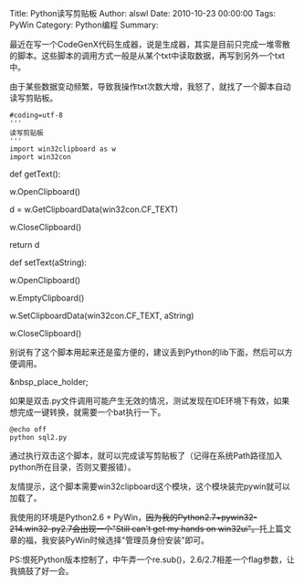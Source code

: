 Title: Python读写剪贴板
Author: alswl
Date: 2010-10-23 00:00:00
Tags: PyWin
Category: Python编程
Summary: 

最近在写一个CodeGenX代码生成器，说是生成器，其实是目前只完成一堆零散的脚本。这些脚本的调用方式一般是从某个txt中读取数据，再写到另外一个txt中。

由于某些数据变动频繁，导致我操作txt次数大增，我怒了，就找了一个脚本自动读写剪贴板。

    
    #coding=utf-8
    '''
    读写剪贴板
    '''
    import win32clipboard as w
    import win32con

def getText():

w.OpenClipboard()

d = w.GetClipboardData(win32con.CF_TEXT)

w.CloseClipboard()

return d

def setText(aString):

w.OpenClipboard()

w.EmptyClipboard()

w.SetClipboardData(win32con.CF_TEXT, aString)

w.CloseClipboard()

别说有了这个脚本用起来还是蛮方便的，建议丢到Python的lib下面，然后可以方便调用。

&nbsp_place_holder;

如果是双击.py文件调用可能产生无效的情况，测试发现在IDE环境下有效，如果想完成一键转换，就需要一个bat执行一下。

    
    @echo off
    python sql2.py

通过执行双击这个脚本，就可以完成读写剪贴板了（记得在系统Path路径加入python所在目录，否则又要报错）。

友情提示，这个脚本需要win32clipboard这个模块，这个模块装完pywin就可以加载了。

我使用的环境是Python2.6 +
PyWin，<strike>因为我的Python2.7+pywin32-214.win32-py2.7会出现一个"Still can't get my
hands on win32ui"。</strike>托上篇文章的福，我安装PyWin时候选择"管理员身份安装"即可。

PS:恨死Python版本控制了，中午弄一个re.sub()，2.6/2.7相差一个flag参数，让我搞鼓了好一会。


